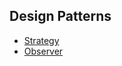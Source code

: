 ## Design Patterns

* [Strategy](/src/main/java/com/patterns/Strategy)
* [Observer](/src/main/java/com/patterns/Observer)
<!--* [Decorator](/src/main/java/com/patterns/Decorator)
* [Factory](/src/main/java/com/patterns/Factory)
* [Singleton](/src/main/java/com/patterns/Singleton)
* [Command](/src/main/java/com/patterns/Command)
* [Adapter](/src/main/java/com/patterns/Adapter)
* [Facade](/src/main/java/com/patterns/Facade)
-->